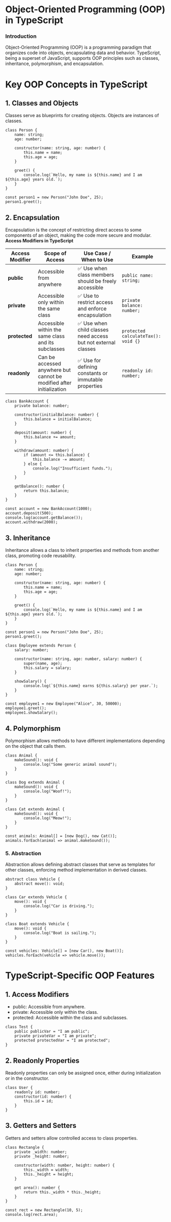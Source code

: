 # Object-Oriented Programming (OOP) in TypeScript
### Introduction
Object-Oriented Programming (OOP) is a programming paradigm that organizes code into objects, encapsulating data and behavior. TypeScript, being a superset of JavaScript, supports OOP principles such as classes, inheritance, polymorphism, and encapsulation.

# Key OOP Concepts in TypeScript
## 1. Classes and Objects
Classes serve as blueprints for creating objects. Objects are instances of classes.
```
class Person {
    name: string;
    age: number;
    
    constructor(name: string, age: number) {
        this.name = name;
        this.age = age;
    }
    
    greet() {
        console.log(`Hello, my name is ${this.name} and I am ${this.age} years old.`);
    }
}

const person1 = new Person("John Doe", 25);
person1.greet();
```
## 2. Encapsulation
Encapsulation is the concept of restricting direct access to some components of an object, making the code more secure and modular.
**Access Modifiers in TypeScript**

| **Access Modifier** | **Scope of Access** | **Use Case / When to Use** | **Example** |
|---------------------|---------------------|----------------------------|-------------|
| **public** | Accessible from anywhere | ✅ Use when class members should be freely accessible | `public name: string;` |
| **private** | Accessible only within the same class | ✅ Use to restrict access and enforce encapsulation | `private balance: number;` |
| **protected** | Accessible within the same class and its subclasses | ✅ Use when child classes need access but not external classes | `protected calculateTax(): void {}` |
| **readonly** | Can be accessed anywhere but cannot be modified after initialization | ✅ Use for defining constants or immutable properties | `readonly id: number;` |
```
class BankAccount {
    private balance: number;
    
    constructor(initialBalance: number) {
        this.balance = initialBalance;
    }
    
    deposit(amount: number) {
        this.balance += amount;
    }
    
    withdraw(amount: number) {
        if (amount <= this.balance) {
            this.balance -= amount;
        } else {
            console.log("Insufficient funds.");
        }
    }
    
    getBalance(): number {
        return this.balance;
    }
}

const account = new BankAccount(1000);
account.deposit(500);
console.log(account.getBalance());
account.withdraw(2000);
```
## 3. Inheritance
Inheritance allows a class to inherit properties and methods from another class, promoting code reusability.
```
class Person {
    name: string;
    age: number;
    
    constructor(name: string, age: number) {
        this.name = name;
        this.age = age;
    }
    
    greet() {
        console.log(`Hello, my name is ${this.name} and I am ${this.age} years old.`);
    }
}

const person1 = new Person("John Doe", 25);
person1.greet();
```
```
class Employee extends Person {
    salary: number;
    
    constructor(name: string, age: number, salary: number) {
        super(name, age);
        this.salary = salary;
    }
    
    showSalary() {
        console.log(`${this.name} earns ${this.salary} per year.`);
    }
}

const employee1 = new Employee("Alice", 30, 50000);
employee1.greet();
employee1.showSalary();
```
## 4. Polymorphism
Polymorphism allows methods to have different implementations depending on the object that calls them.
```
class Animal {
    makeSound(): void {
        console.log("Some generic animal sound");
    }
}

class Dog extends Animal {
    makeSound(): void {
        console.log("Woof!");
    }
}

class Cat extends Animal {
    makeSound(): void {
        console.log("Meow!");
    }
}

const animals: Animal[] = [new Dog(), new Cat()];
animals.forEach(animal => animal.makeSound());
```
### 5. Abstraction
Abstraction allows defining abstract classes that serve as templates for other classes, enforcing method implementation in derived classes.
```
abstract class Vehicle {
    abstract move(): void;
}

class Car extends Vehicle {
    move(): void {
        console.log("Car is driving.");
    }
}

class Boat extends Vehicle {
    move(): void {
        console.log("Boat is sailing.");
    }
}

const vehicles: Vehicle[] = [new Car(), new Boat()];
vehicles.forEach(vehicle => vehicle.move());
```
# TypeScript-Specific OOP Features
## 1. Access Modifiers

- public: Accessible from anywhere.
- private: Accessible only within the class.
- protected: Accessible within the class and subclasses.
```
class Test {
    public publicVar = "I am public";
    private privateVar = "I am private";
    protected protectedVar = "I am protected";
}
```
## 2. Readonly Properties
Readonly properties can only be assigned once, either during initialization or in the constructor.
```
class User {
    readonly id: number;
    constructor(id: number) {
        this.id = id;
    }
}
```
## 3. Getters and Setters
Getters and setters allow controlled access to class properties.
```
class Rectangle {
    private _width: number;
    private _height: number;
    
    constructor(width: number, height: number) {
        this._width = width;
        this._height = height;
    }
    
    get area(): number {
        return this._width * this._height;
    }
}

const rect = new Rectangle(10, 5);
console.log(rect.area);
```
